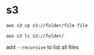 # s3

```bash
aws s3 cp s3://folder/file file
```

```bash
aws s3 ls s3://folder/
```

add `--recursive` to list all files

